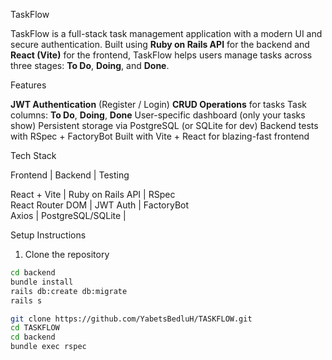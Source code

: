  TaskFlow 

TaskFlow is a full-stack task management application with a modern UI and secure authentication. Built using **Ruby on Rails API** for the backend and **React (Vite)** for the frontend, TaskFlow helps users manage tasks across three stages: **To Do**, **Doing**, and **Done**.



 Features

 **JWT Authentication** (Register / Login)
 **CRUD Operations** for tasks
 Task columns: **To Do**, **Doing**, **Done**
 User-specific dashboard (only your tasks show)
 Persistent storage via PostgreSQL (or SQLite for dev)
 Backend tests with RSpec + FactoryBot
 Built with Vite + React for blazing-fast frontend



 Tech Stack

 Frontend         | Backend           | Testing         

 React + Vite     | Ruby on Rails API | RSpec            
 React Router DOM | JWT Auth          | FactoryBot       
 Axios            | PostgreSQL/SQLite |                 



 Setup Instructions

 1. Clone the repository

```bash
cd backend
bundle install
rails db:create db:migrate
rails s

git clone https://github.com/YabetsBedluH/TASKFLOW.git
cd TASKFLOW
cd backend
bundle exec rspec

